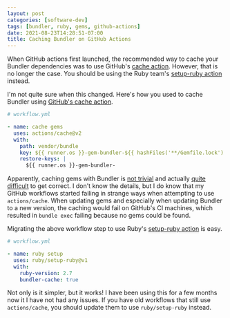 ```yaml
---
layout: post
categories: [software-dev]
tags: [bundler, ruby, gems, github-actions]
date: 2021-08-23T14:28:51-07:00
title: Caching Bundler on GitHub Actions
---
```


When GitHub actions first launched, the recommended way to cache your Bundler dependencies was to use GitHub's [cache action](https://github.com/actions/cache). However, that is no longer the case. You should be using the Ruby team's [setup-ruby action](https://github.com/ruby/setup-ruby) instead.

<!--excerpt-->

I'm not quite sure when this changed. Here's how you used to cache Bundler using [GitHub's cache action](https://github.com/actions/cache).

```yaml
# workflow.yml

- name: cache gems
  uses: actions/cache@v2
  with:
    path: vendor/bundle
    key: ${{ runner.os }}-gem-bundler-${{ hashFiles('**/Gemfile.lock') }}
    restore-keys: |
      ${{ runner.os }}-gem-bundler-
```

Apparently, caching gems with Bundler is [not trivial](https://github.com/actions/cache/blob/main/examples.md#ruby---bundler) and actually [quite difficult](https://github.com/ruby/setup-ruby#caching-bundle-install-manually) to get correct. I don't know the details, but I do know that my GitHub workflows started failing in strange ways when attempting to use `actions/cache`. When updating gems and especially when updating Bundler to a new version, the caching would fail on GitHub's CI machines, which resulted in `bundle exec` failing because no gems could be found.

Migrating the above workflow step to use Ruby's [setup-ruby action](https://github.com/ruby/setup-ruby) is easy.

```yaml
# workflow.yml

- name: ruby setup
  uses: ruby/setup-ruby@v1
  with:
    ruby-version: 2.7
    bundler-cache: true
```

Not only is it simpler, but it works! I have been using this for a few months now it I have not had any issues. If you have old workflows that still use `actions/cache`, you should update them to use `ruby/setup-ruby` instead.
